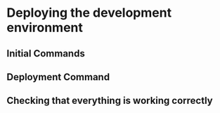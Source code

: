 # Deploying the development environment

## Initial Commands

## Deployment Command

## Checking that everything is working correctly